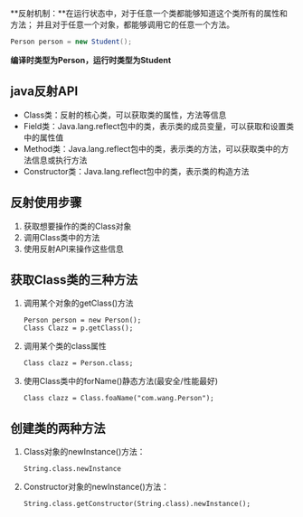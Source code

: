 **反射机制：**在运行状态中，对于任意一个类都能够知道这个类所有的属性和方法； 并且对于任意一个对象，都能够调用它的任意一个方法。

```java
Person person = new Student();
```

**编译时类型为Person，运行时类型为Student**

## java反射API

- Class类：反射的核心类，可以获取类的属性，方法等信息
- Field类：Java.lang.reflect包中的类，表示类的成员变量，可以获取和设置类中的属性值
- Method类：Java.lang.reflect包中的类，表示类的方法，可以获取类中的方法信息或执行方法
- Constructor类：Java.lang.reflect包中的类，表示类的构造方法

## 反射使用步骤

1. 获取想要操作的类的Class对象
2. 调用Class类中的方法
3. 使用反射API来操作这些信息

## 获取Class类的三种方法

1. 调用某个对象的getClass()方法

   ```
   Person person = new Person();
   Class Clazz = p.getClass();
   ```

2. 调用某个类的class属性

   ```
   Class clazz = Person.class;
   ```

3. 使用Class类中的forName()静态方法(最安全/性能最好)

   ```
   Class clazz = Class.foaName("com.wang.Person");
   ```

## 创建类的两种方法

1. Class对象的newInstance()方法：

   ```
   String.class.newInstance
   ```

2. Constructor对象的newInstance()方法：

   ```
   String.class.getConstructor(String.class).newInstance();
   ```

